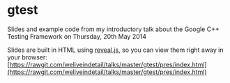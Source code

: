 gtest
=====

Slides and example code from my introductory talk about the Google C++ Testing Framework on Thursday, 20th May 2014

Slides are built in HTML using [reveal.js](http://lab.hakim.se/reveal-js/), so you can view them right away in your browser: [https://rawgit.com/weliveindetail/talks/master/gtest/pres/index.html](https://rawgit.com/weliveindetail/talks/master/gtest/pres/index.html)


